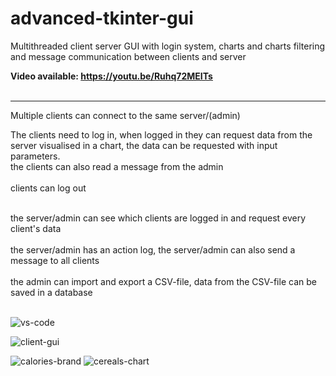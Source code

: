 # advanced-tkinter-gui


Multithreaded client server GUI with login system, charts and charts filtering and message communication between clients and server

<b>Video available: https://youtu.be/Ruhq72MEITs</b>
<br><br>

---
Multiple clients can connect to the same server/(admin) 

The clients need to log in, when logged in they can request data from the server visualised in a chart, 
the data can be requested with input parameters.
<br> the clients can also read a message from the admin<br>
<br> clients can log out<br>


<br> the server/admin can see which clients are logged in and request every client's data <br>
<br> the server/admin has an action log, the server/admin can also send a message to all clients<br>
<br> the admin can import and export a CSV-file, data from the CSV-file can be saved in a  database <br>
<br>

![vs-code](https://github.com/dominicho97/advanced-tkinter-gui/assets/43000003/e0bccec8-afc2-4b0e-ba50-98d52fa68e37)


![client-gui](https://github.com/dominicho97/advanced-tkinter-gui/assets/43000003/049727a6-adf3-40f8-90ae-b03f0acb0406)

![calories-brand](https://github.com/dominicho97/advanced-tkinter-gui/assets/43000003/514310f3-dfb2-4d62-bbbf-617707eafbbe)
![cereals-chart](https://github.com/dominicho97/advanced-tkinter-gui/assets/43000003/c93abe44-7712-4f85-9930-dab30fbfb57e)



